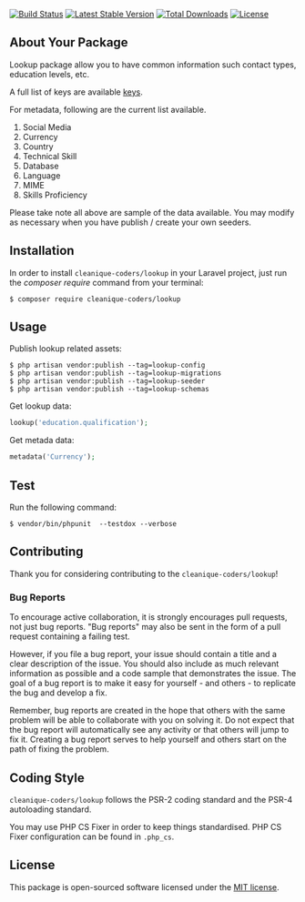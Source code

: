 
[![Build Status](https://travis-ci.org/cleanique-coders/lookup.svg?branch=master)](https://travis-ci.org/cleanique-coders/lookup) [![Latest Stable Version](https://poser.pugx.org/cleanique-coders/lookup/v/stable)](https://packagist.org/packages/cleanique-coders/lookup) [![Total Downloads](https://poser.pugx.org/cleanique-coders/lookup/downloads)](https://packagist.org/packages/cleanique-coders/lookup) [![License](https://poser.pugx.org/cleanique-coders/lookup/license)](https://packagist.org/packages/cleanique-coders/lookup)

## About Your Package

Lookup package allow you to have common information such contact types, education levels, etc.

A full list of keys are available [keys](keys).

For metadata, following are the current list available.

1. Social Media
2. Currency
3. Country
4. Technical Skill
5. Database
6. Language
7. MIME
8. Skills Proficiency

Please take note all above are sample of the data available. You may modify as necessary when you have publish / create your own seeders.

## Installation

In order to install `cleanique-coders/lookup` in your Laravel project, just run the *composer require* command from your terminal:

```
$ composer require cleanique-coders/lookup
```

## Usage

Publish lookup related assets:

```
$ php artisan vendor:publish --tag=lookup-config
$ php artisan vendor:publish --tag=lookup-migrations
$ php artisan vendor:publish --tag=lookup-seeder
$ php artisan vendor:publish --tag=lookup-schemas
```

Get lookup data:

```php
lookup('education.qualification');
```

Get metada data:

```php
metadata('Currency');
```

## Test

Run the following command:

```
$ vendor/bin/phpunit  --testdox --verbose
```

## Contributing

Thank you for considering contributing to the `cleanique-coders/lookup`!

### Bug Reports

To encourage active collaboration, it is strongly encourages pull requests, not just bug reports. "Bug reports" may also be sent in the form of a pull request containing a failing test.

However, if you file a bug report, your issue should contain a title and a clear description of the issue. You should also include as much relevant information as possible and a code sample that demonstrates the issue. The goal of a bug report is to make it easy for yourself - and others - to replicate the bug and develop a fix.

Remember, bug reports are created in the hope that others with the same problem will be able to collaborate with you on solving it. Do not expect that the bug report will automatically see any activity or that others will jump to fix it. Creating a bug report serves to help yourself and others start on the path of fixing the problem.

## Coding Style

`cleanique-coders/lookup` follows the PSR-2 coding standard and the PSR-4 autoloading standard. 

You may use PHP CS Fixer in order to keep things standardised. PHP CS Fixer configuration can be found in `.php_cs`.

## License

This package is open-sourced software licensed under the [MIT license](http://opensource.org/licenses/MIT).